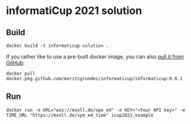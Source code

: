 # informatiCup 2021 solution

## Build

```
docker build -t informaticup-solution .
```

If you rather like to use a pre-built docker image, you can also [pull it from GitHub](https://github.com/MoritzGrundei/Informaticup/packages/577035):

```
docker pull docker.pkg.github.com/moritzgrundei/informaticup/informaticup:0.0.1
```

## Run

```
docker run -e URL="wss://msoll.de/spe_ed" -e KEY="<Your API key>" -e TIME_URL "https://msoll.de/spe_ed_time" icup2021_example
```
